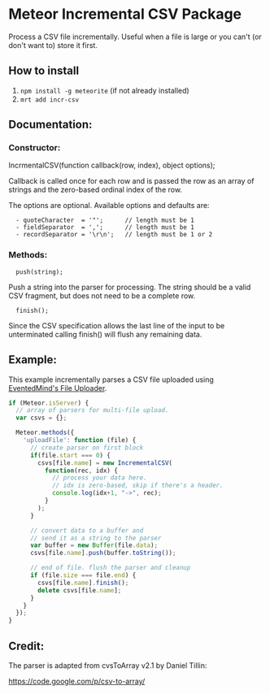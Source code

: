 # Meteor Incremental CSV Package

Process a CSV file incrementally. Useful when a file is large or you can't (or don't want to) store it first.

## How to install
1. `npm install -g meteorite` (if not already installed)
2. `mrt add incr-csv`

## Documentation:

### Constructor:

IncrmentalCSV(function callback(row, index), object options);

Callback is called once for each row and is passed the row as an array of strings and the zero-based ordinal index of the row.

The options are optional. Available options and defaults are:
```
  - quoteCharacter  = '"';      // length must be 1
  - fieldSeparator  = ',';      // length must be 1
  - recordSeparator = '\r\n';   // length must be 1 or 2
```
### Methods:

```
  push(string);
```

Push a string into the parser for processing. The string should be a valid CSV fragment, but does not need to be a complete row.

```
  finish();
```

Since the CSV specification allows the last line of the input to be unterminated calling finish() will flush any remaining data.

## Example:

This example incrementally parses a CSV file uploaded using [EventedMind's File Uploader](https://github.com/EventedMind/meteor-file).

```javascript
if (Meteor.isServer) {
  // array of parsers for multi-file upload.
  var csvs = {};

  Meteor.methods({
    'uploadFile': function (file) {
      // create parser on first block
      if(file.start === 0) {
        csvs[file.name] = new IncrementalCSV(
          function(rec, idx) {
            // process your data here.
            // idx is zero-based, skip if there's a header.
            console.log(idx+1, "->", rec);
          }
        );
      }

      // convert data to a buffer and
      // send it as a string to the parser
      var buffer = new Buffer(file.data);
      csvs[file.name].push(buffer.toString());

      // end of file. flush the parser and cleanup
      if (file.size === file.end) {
        csvs[file.name].finish();
        delete csvs[file.name];
      }
    }
  });
}
```

## Credit:

The parser is adapted from cvsToArray v2.1 by Daniel Tillin:

https://code.google.com/p/csv-to-array/
